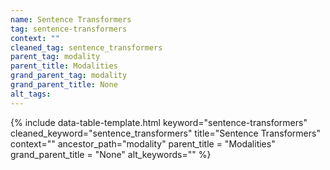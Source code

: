 ```yaml
---
name: Sentence Transformers
tag: sentence-transformers
context: ""
cleaned_tag: sentence_transformers
parent_tag: modality
parent_title: Modalities
grand_parent_tag: modality
grand_parent_title: None
alt_tags: 
---
```


{% include data-table-template.html 
  keyword="sentence-transformers" 
  cleaned_keyword="sentence_transformers" 
  title="Sentence Transformers"
  context=""
  ancestor_path="modality" 
  parent_title = "Modalities"
  grand_parent_title = "None"
  alt_keywords=""
%}

